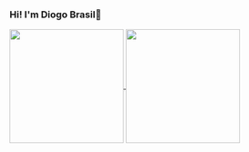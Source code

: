 ### Hi! I'm Diogo Brasil👋

<a href="https://github.com/diogobrasil/diogobrasil">
  <img height=200 align="center" src="https://github-readme-stats.vercel.app/api?username=diogobrasil&show_icons=true&theme=tokyonight" />
</a>
<a href="https://github.com/diogobrasil/diogobrasil">
  <img height=200 align="center" src="https://github-readme-stats.vercel.app/api/top-langs?username=diogobrasil&layout=compact&langs_count=8&card_width=320&theme=tokyonight" />
</a>

